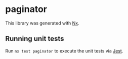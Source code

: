 # paginator

This library was generated with [Nx](https://nx.dev).

## Running unit tests

Run `nx test paginator` to execute the unit tests via [Jest](https://jestjs.io).
